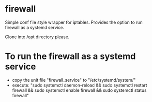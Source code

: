 # firewall
Simple conf file style wrapper for iptables. Provides the option to run firewall as a systemd service.

Clone into /opt directory please.

# To run the firewall as a systemd service 
- copy the unit file "firewall_service" to "/etc/systemd/system/"
- execute: 
"sudo systemctl daemon-reload && sudo systemctl restart firewall && sudo systemctl enable firewall && sudo systemctl status firewall"

